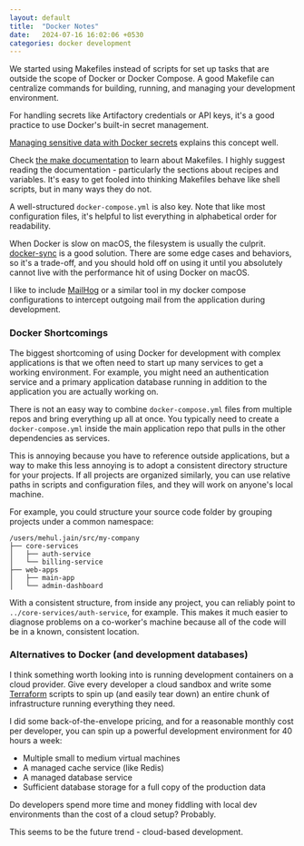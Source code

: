 ```yaml
---
layout: default
title:  "Docker Notes"
date:   2024-07-16 16:02:06 +0530
categories: docker development
---
```

We started using Makefiles instead of scripts for set up tasks that are outside
the scope of Docker or Docker Compose. A good Makefile can centralize commands for building,
running, and managing your development environment.

For handling secrets like Artifactory credentials or API keys, it's a good practice
to use Docker's built-in secret management.

[Managing sensitive data with Docker secrets](https://docs.docker.com/engine/swarm/secrets/)
explains this concept well.

Check [the make documentation](https://www.gnu.org/software/make/manual/html_node/index.html)
to learn about Makefiles. I highly suggest reading the documentation - particularly
the sections about recipes and variables. It's easy to get fooled into thinking
Makefiles behave like shell scripts, but in many ways they do not.

A well-structured `docker-compose.yml` is also key. Note that like most configuration
files, it's helpful to list everything in alphabetical order for readability.

When Docker is slow on macOS, the filesystem is usually the culprit.
[docker-sync](http://docker-sync.io/) is a good solution. There are some edge
cases and behaviors, so it's a trade-off, and you should hold off on using it
until you absolutely cannot live with the performance hit of using Docker on macOS.

I like to include [MailHog](https://github.com/mailhog/MailHog) or a similar tool in my docker compose
configurations to intercept outgoing mail from the application during
development.

### Docker Shortcomings

The biggest shortcoming of using Docker for development with complex applications is that
we often need to start up many services to get a working environment. For example,
you might need an authentication service and a primary application database running
in addition to the application you are actually working on.

There is not an easy way to combine `docker-compose.yml` files from multiple
repos and bring everything up all at once. You typically need to create a `docker-compose.yml`
inside the main application repo that pulls in the other dependencies as services.

This is annoying because you have to reference outside applications, but a way
to make this less annoying is to adopt a consistent directory structure for your projects.
If all projects are organized similarly, you can use relative paths in scripts and
configuration files, and they will work on anyone's local machine.

For example, you could structure your source code folder by grouping projects under a common namespace:

```
/users/mehul.jain/src/my-company
├── core-services
│   ├── auth-service
│   └── billing-service
├── web-apps
│   ├── main-app
│   └── admin-dashboard
```

With a consistent structure, from inside any project, you can reliably point to
`../core-services/auth-service`, for example. This makes it much easier to diagnose problems
on a co-worker's machine because all of the code will be in a known, consistent location.

### Alternatives to Docker (and development databases)

I think something worth looking into is running development containers on a cloud provider.
Give every developer a cloud sandbox and write some [Terraform](https://www.terraform.io/)
scripts to spin up (and easily tear down) an entire chunk of infrastructure
running everything they need.

I did some back-of-the-envelope pricing, and for a reasonable monthly cost per developer,
you can spin up a powerful development environment for 40 hours a week:

- Multiple small to medium virtual machines
- A managed cache service (like Redis)
- A managed database service
- Sufficient database storage for a full copy of the production data

Do developers spend more time and money fiddling with local dev environments than the cost of a cloud setup? Probably.

This seems to be the future trend - cloud-based development. 